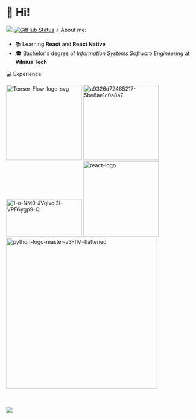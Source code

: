 # 👋 Hi!
<a href="https://github.com/Jok3r182"><img src="https://github-readme-stats.vercel.app/api/top-langs/?username=Jok3r182&theme=merko&&hide=blade,C&langs_count=3)"/></a>&nbsp;[![GitHub Status](https://github-readme-stats.vercel.app/api?username=Jok3r182&&show_icons=true&theme=merko&line_height=27)](https://maxbase.org)
⚡ About me:

  *  📚 Learning **React** and **React Native**
  *  🎓 Bachelor's degree of *Information Systems Software Engineering* at **Vilnius Tech**

💻 Experience:

<a href="https://ibb.co/L537205"><img src="https://i.ibb.co/C2fGTw2/Tensor-Flow-logo-svg.png" alt="Tensor-Flow-logo-svg" border="0" width="200"></a>
<a href="https://imgbb.com/"><img src="https://i.ibb.co/3BDrXr1/a9326d72465217-5be8ae1c0a8a7.png" alt="a9326d72465217-5be8ae1c0a8a7" border="0" width="200"></a>
<br/>
<a href="https://imgbb.com/"><img src="https://i.ibb.co/YhN4NFf/1-o-NM0-JVqivoi3l-VPF6ygp9-Q.png" alt="1-o-NM0-JVqivoi3l-VPF6ygp9-Q" border="0" width="200" height="100"></a>
<a href="https://ibb.co/XCKykWM"><img src="https://i.ibb.co/hm4X1gw/react-logo.webp" alt="react-logo" border="0" width="200"></a><br/>
<a href="https://imgbb.com/"><img src="https://i.ibb.co/3z30TGV/python-logo-master-v3-TM-flattened.png" alt="python-logo-master-v3-TM-flattened" width="400" border="0"></a>
<br/><br/><br/>

![](https://komarev.com/ghpvc/?username=Jok3r182)
